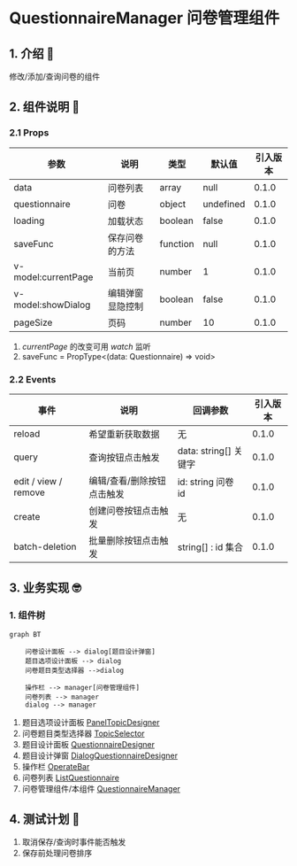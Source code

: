 # QuestionnaireManager 问卷管理组件

## 1. 介绍 🤔

修改/添加/查询问卷的组件

## 2. 组件说明 🥳

### 2.1 Props

| 参数                | 说明             | 类型     | 默认值    | 引入版本 |
| ------------------- | ---------------- | -------- | --------- | -------- |
| data                | 问卷列表         | array    | null      | 0.1.0    |
| questionnaire       | 问卷             | object   | undefined | 0.1.0    |
| loading  | 加载状态 | boolean  | false     | 0.1.0    |
| saveFunc            | 保存问卷的方法   | function | null      | 0.1.0    |
| v-model:currentPage | 当前页           | number   | 1         | 0.1.0    |
| v-model:showDialog  | 编辑弹窗显隐控制 | boolean  | false     | 0.1.0    |
| pageSize            | 页码             | number   | 10        | 0.1.0    |

1. _currentPage_ 的改变可用 _watch_ 监听
2. saveFunc = PropType<(data: Questionnaire) => void>

### 2.2 Events

| 事件                 | 说明                       | 回调参数              | 引入版本 |
| -------------------- | -------------------------- | --------------------- | -------- |
| reload               | 希望重新获取数据           | 无                    | 0.1.0    |
| query                | 查询按钮点击触发           | data: string[] 关键字 | 0.1.0    |
| edit / view / remove | 编辑/查看/删除按钮点击触发 | id: string 问卷 id    | 0.1.0    |
| create               | 创建问卷按钮点击触发       | 无                    | 0.1.0    |
| batch-deletion       | 批量删除按钮点击触发       | string[] : id 集合    | 0.1.0    |

## 3. 业务实现 🤓

### 1. 组件树

```mermaid
graph BT

    问卷设计面板 --> dialog[题目设计弹窗]
    题目选项设计面板 --> dialog
    问卷题目类型选择器 -->dialog

    操作栏 --> manager[问卷管理组件]
    问卷列表 --> manager
    dialog --> manager

```

1. 题目选项设计面板 [PanelTopicDesigner](./components/PanelTopicDesigner/README.md)
2. 问卷题目类型选择器 [TopicSelector](./components/TopicSelector/README.md)
3. 题目设计面板 [QuestionnaireDesigner](./components/QuestionnaireDesigner/README.md)
4. 题目设计弹窗 [DialogQuestionnaireDesigner](./components/DialogQuestionnaireDesigner/README.md)
5. 操作栏 [OperateBar](./components/OperateBar/README.md)
6. 问卷列表 [ListQuestionnaire](./components/ListQuestionnaire/README.md)
7. 问卷管理组件/本组件 [QuestionnaireManager](./README.md)

## 4. 测试计划 👻

1. 取消保存/查询时事件能否触发
2. 保存前处理问卷排序
